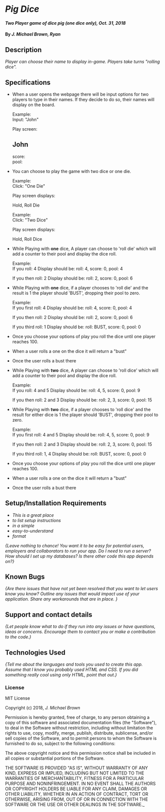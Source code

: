 # _Pig Dice_

#### _Two Player game of dice pig (one dice only), Oct. 31, 2018_

#### By _**J. Michael Brown, Ryan**_

## Description

_Player can choose their name to display in-game. Players take turns "rolling dice"._

## Specifications
* When a user opens the webpage there will be input options for two players to type in their names. If they decide to do so, their names will display on the board.

  Example:  
  Input: "John"

  Play screen:  

  ##  John
  score:  
  pool:


* You can choose to play the game with two dice or one die.  

  Example:  
  Click: "One Die"

  Play screen displays:  

  Hold, Roll Die

  Example:  
  Click: "Two Dice"

  Play screen displays:  

  Hold, Roll Dice

* While Playing with **one** dice, A player can choose to 'roll die' which will add a counter to their pool and display the dice roll.

  Example:  
  If you roll: 4
  Display should be: roll: 4, score: 0, pool: 4

  If you then roll: 2
  Display should be: roll: 2, score: 0, pool: 6

* While Playing with **one** dice, if a player chooses to 'roll die' and the result is 1 the player should 'BUST', dropping their pool to zero.  

  Example:  
  If you first roll: 4
  Display should be: roll: 4, score: 0, pool: 4

  If you then roll: 2
  Display should be: roll: 2, score: 0, pool: 6

  If you third roll: 1
  Display should be: roll: BUST, score: 0, pool: 0

* Once you choose your options of play you roll the dice until one player reaches 100.
* When a user rolls a one on the dice it will return a "bust"
* Once the user rolls a bust there

* While Playing with **two** dice, A player can choose to 'roll dice' which will add a counter to their pool and display the dice roll.

  Example:  
  If you roll: 4 and 5
  Display should be: roll: 4, 5, score: 0, pool: 9

  If you then roll: 2 and 3
  Display should be: roll: 2, 3, score: 0, pool: 15

* While Playing with **two** dice, if a player chooses to 'roll dice' and the result for either dice is 1 the player should 'BUST', dropping their pool to zero.  

  Example:  
  If you first roll: 4 and 5
  Display should be: roll: 4, 5, score: 0, pool: 9

  If you then roll: 2 and 3
  Display should be: roll: 2, 3, score: 0, pool: 15

  If you third roll: 1, 4
  Display should be: roll: BUST, score: 0, pool: 0

* Once you choose your options of play you roll the dice until one player reaches 100.
* When a user rolls a one on the dice it will return a "bust"
* Once the user rolls a bust there



## Setup/Installation Requirements

* _This is a great place_
* _to list setup instructions_
* _in a simple_
* _easy-to-understand_
* _format_

_{Leave nothing to chance! You want it to be easy for potential users, employers and collaborators to run your app. Do I need to run a server? How should I set up my databases? Is there other code this app depends on?}_

## Known Bugs

_{Are there issues that have not yet been resolved that you want to let users know you know?  Outline any issues that would impact use of your application.  Share any workarounds that are in place. }_

## Support and contact details

_{Let people know what to do if they run into any issues or have questions, ideas or concerns.  Encourage them to contact you or make a contribution to the code.}_

## Technologies Used

_{Tell me about the languages and tools you used to create this app. Assume that I know you probably used HTML and CSS. If you did something really cool using only HTML, point that out.}_

### License

MIT License

Copyright (c) 2018, _J. Michael Brown_  

Permission is hereby granted, free of charge, to any person obtaining a copy
of this software and associated documentation files (the "Software"), to deal
in the Software without restriction, including without limitation the rights
to use, copy, modify, merge, publish, distribute, sublicense, and/or sell
copies of the Software, and to permit persons to whom the Software is
furnished to do so, subject to the following conditions:  

The above copyright notice and this permission notice shall be included in all
copies or substantial portions of the Software.

THE SOFTWARE IS PROVIDED "AS IS", WITHOUT WARRANTY OF ANY KIND, EXPRESS OR
IMPLIED, INCLUDING BUT NOT LIMITED TO THE WARRANTIES OF MERCHANTABILITY,
FITNESS FOR A PARTICULAR PURPOSE AND NONINFRINGEMENT. IN NO EVENT SHALL THE
AUTHORS OR COPYRIGHT HOLDERS BE LIABLE FOR ANY CLAIM, DAMAGES OR OTHER
LIABILITY, WHETHER IN AN ACTION OF CONTRACT, TORT OR OTHERWISE, ARISING FROM,
OUT OF OR IN CONNECTION WITH THE SOFTWARE OR THE USE OR OTHER DEALINGS IN THE
SOFTWARE._
